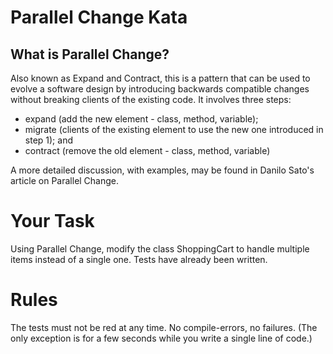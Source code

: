 # Parallel Change Kata

## What is Parallel Change?

Also known as Expand and Contract, this is a pattern that can be used to evolve a software design by introducing backwards compatible changes without breaking clients of the existing code. It involves three steps:

* expand (add the new element - class, method, variable);
* migrate (clients of the existing element to use the new one introduced in step 1); and
* contract (remove the old element - class, method, variable)

A more detailed discussion, with examples, may be found in Danilo Sato's article on Parallel Change.

# Your Task

Using Parallel Change, modify the class ShoppingCart to handle multiple items instead of a single one. Tests have already been written.

# Rules

The tests must not be red at any time. No compile-errors, no failures. (The only exception is for a few seconds while you write a single line of code.)